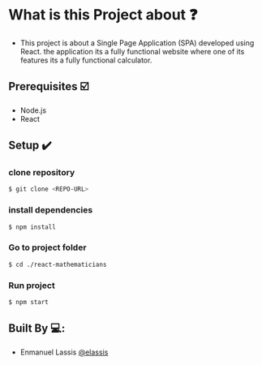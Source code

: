 # What is this Project about ❓
* This project is about a Single Page Application (SPA) developed using React. the application its a fully functional website where one of its features its a fully functional calculator.

## Prerequisites ☑️
- Node.js
- React

## Setup ✔️
### clone repository
```bash
$ git clone <REPO-URL>
```
### install dependencies
```bash
$ npm install
```
### Go to project folder
```bash
$ cd ./react-mathematicians
```
### Run project
```bash
$ npm start
```
## Built By 💻:
- Enmanuel Lassis [@elassis](https://github.com/elassis)
